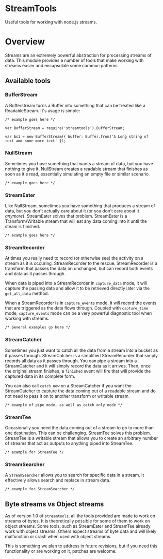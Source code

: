# StreamTools

Useful tools for working with node.js streams.

# Overview

Streams are an extremely powerful abstraction for processing
streams of data. This module provides a number of tools that
make working with streams easier and encapsulate some common
patterns.

## Available tools

### BufferStream

A Bufferstream turns a Buffer into something that can be
treated like a ReadableStream.  It's usage is simple:


    /* example goes here */

    var BufferStream = require('streamtools').BufferStream;

    var bs1 = new BufferStream({ buffer: Buffer.from('A Long string of text and some more text' });

### NullStream

Sometimes you have something that wants a stream of data, but
you have nothing to give it. NullStream creates a readable stream
that finishes as soon as it's read, essentially simulating an empty
file or similar scenario.

    /* example goes here */


### StreamEater

Like NullStream, sometimes you have something that produces a stream
of data, but you don't actually care about it (or you don't care
about it _anymore_). StreamEater solves that problem. StreamEater
is a Transform/Writable stream that will eat any data coming into
it until the steam is finished.

    /* example goes here */

### StreamRecorder

At times you really need to record (or otherwise see) the activity
on a stream as it is occuring. StreamRecorder to the rescue. 
StreamRecorder is a transform that passes the data on unchanged, but
can record both events and data as it passes through. 

When data is piped into a StreamRecorder in `capture_data` mode, it
will capture the passing data and allow it to be retrieved directly
later via the `get_all_data` method. 

When a StreamRecorder is in `capture_events` mode, it will record
the events that are triggered as the data flows through.  Coupled
with `capture_time` mode, `capture_events` mode can be a very powerful
diagnostic tool when working with streams.

    /* Several examples go here */

### StreamCatcher

Sometimes you just want to catch all the data from a stream into
a bucket as it passes through. StreamCatcher is a simplified 
StreamRecorder that simply records all data as it passes through.
You can pipe a stream into a StreamCatcher and it will simply record 
the data as it arrives. Then, once the original stream finishes, a 
`finished` event will fire that will provide the captured data in
its complete form.

You can also call `catch_now` on a StreamCatcher if you want the
StreamCatcher to capture the data coming out of a readable stream
and do not need to pass it on to another transform or writable 
stream.

    /* example of pipe mode, as well as catch only mode */

### StreamTee

Occasionally you need the data coming out of a stream to go to more
than one destination.  This can be challenging.  StreamTee solves
this problem. StreamTee is a writable stream that allows you
to create an arbitrary number of streams that act as outputs to
anything piped into StreamTee. 

    /* example for StreamTee */

### StreamSearcher

A `StreamSearcher` allows you to search for specific data in 
a stream.  It effectively allows search and replace in stream
data. 

    /* example for StreamSearcher */


## Byte streams vs Object streams

As of version 1.0 of `streamtools`, all the tools provided
are made to work on streams of bytes. It is theoretically
possible for some of them to work on object streams. Some
tools, such as StreamEater and StreamTee already work with
object streams.  Others expect streams of byte data and
will likely malfunction or crash when used with object streams.

This is something we plan to address in future revisions, 
but if you need this functionality or are working on it, patches
are welcome.

